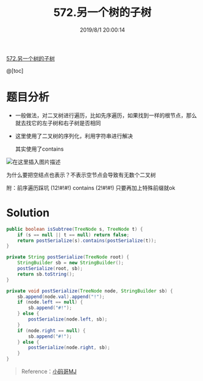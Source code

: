 ﻿---
title: 572.另一个树的子树
categories:
- DSA
- Algorithm
- LeetCode
date: 2019/8/1 20:00:14
updated: 2020/12/10 12:00:14
---

[572.另一个树的子树](https://leetcode-cn.com/problems/subtree-of-another-tree/)

@[toc]

# 题目分析

- 一般做法，对二叉树进行遍历，比如先序遍历，如果找到一样的根节点，那么就去找它的左子树和右子树是否相同

- 这里使用了二叉树的序列化，利用字符串进行解决

    其实使用了contains

![在这里插入图片描述](https://gitee.com/gaoyi-ai/image-bed/raw/master/images/20200507182207403.png)

为什么要把空结点也表示？不表示空节点会导致有无数个二叉树

附：前序遍历踩坑
(12!#!#!) contains (2!#!#!)
只要再加上特殊前缀就ok

# Solution

```java
public boolean isSubtree(TreeNode s, TreeNode t) {
    if (s == null || t == null) return false;
    return postSerialize(s).contains(postSerialize(t));
}

private String postSerialize(TreeNode root) {
    StringBuilder sb = new StringBuilder();
    postSerialize(root, sb);
    return sb.toString();
}

private void postSerialize(TreeNode node, StringBuilder sb) {
    sb.append(node.val).append("!");
    if (node.left == null) {
        sb.append("#!");
    } else {
        postSerialize(node.left, sb);
    }
    if (node.right == null) {
        sb.append("#!");
    } else {
        postSerialize(node.right, sb);
    }
}
```

> Reference：[小码哥MJ](https://space.bilibili.com/325538782/)
